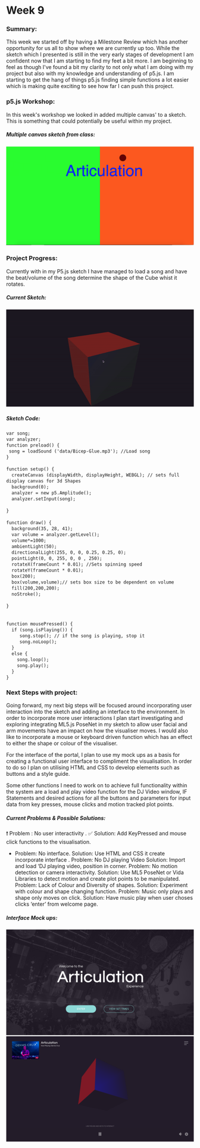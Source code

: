 # Week 9

### Summary:
This week we started off by having a Milestone Review which has another opportunity for us all to show where we are currently up too. While the sketch which I presented is still in the very early stages of development I am confident now that I am starting to find my feet a bit more. I am beginning to feel as though I've found a bit my clarity to not only what I am doing with my project but also with my knowledge and understanding of p5.js. I am starting to get the hang of things p5.js finding simple functions a lot easier which is making quite exciting to see how far I can push this project.

### p5.js Workshop:
In this week's workshop we looked in added multiple canvas' to a sketch. This is something that could potentially be useful within my project. 

##### Multiple canvas sketch from class:
![](multiplecanvassketch.png)

### Project Progress:
Currently with in my P5.js sketch I have managed to load a song and have the beat/volume of the song determine the shape of the Cube whist it rotates. 

##### Current Sketch:
![](Articulation.gif)

##### Sketch Code: 

```
var song; 
var analyzer;
function preload() {
 song = loadSound ('data/Bicep-Glue.mp3'); //Load song
}

function setup() {
  createCanvas (displayWidth, displayHeight, WEBGL); // sets full display canvas for 3d Shapes
  background(0);
  analyzer = new p5.Amplitude();
  analyzer.setInput(song);

}

function draw() {
  background(35, 28, 41);
  var volume = analyzer.getLevel();
  volume*=1000;
  ambientLight(50);
  directionalLight(255, 0, 0, 0.25, 0.25, 0);
  pointLight(0, 0, 255, 0, 0 , 250);
  rotateX(frameCount * 0.01); //Sets spinning speed 
  rotateY(frameCount * 0.01);
  box(200);
  box(volume,volume);// sets box size to be dependent on volume 
  fill(200,200,200);
  noStroke();

}


function mousePressed() {
  if (song.isPlaying()) {
     song.stop(); // if the song is playing, stop it
     song.noLoop();
  }
  else {
    song.loop();
    song.play(); 
  }
}
```

### Next Steps with project:
Going forward, my next big steps will be focused around incorporating user interaction into the sketch and adding an interface to the environment. In order to incorporate more user interactions I plan start investigating and exploring integrating ML5.js PoseNet in my sketch to allow user facial and arm movements have an impact on how the visualiser moves. I would also like to incorporate a mouse or keyboard driven function which has an effect to either the shape or colour of the visualiser.

For the interface of the portal, I plan to use my mock ups as a basis for creating a functional user interface to compliment the visualisation. In order to do so I plan on utilising HTML and CSS to develop elements such as buttons and a style guide.

Some other functions I need to work on to achieve full functionality within the system are a load and play video function for the DJ Video window, IF Statements and desired actions for all the buttons and parameters for input data from key presses, mouse clicks and motion tracked plot points.

##### Current Problems & Possible Solutions:
:heavy_exclamation_mark: Problem : No user interactivity .
:white_check_mark: Solution: Add KeyPressed and mouse click functions to the visualisation.
* Problem: No interface.
Solution: Use HTML and CSS it create incorporate interface .
Problem: No DJ playing Video
Solution: Import and load ‘DJ playing video, position in corner.
Problem: No motion detection or camera interactivity.
Solution: Use ML5 PoseNet or Vida Libraries to detect motion and create plot points to be manipulated.
Problem: Lack of Colour and Diversity of shapes.
Solution: Experiment with colour and shape changing function.
Problem: Music only plays and shape only moves on click.
Solution: Have music play when user choses clicks ‘enter’ from welcome page.

##### Interface Mock ups:
![](Mockup1.png)
![](MockUp2.png)

